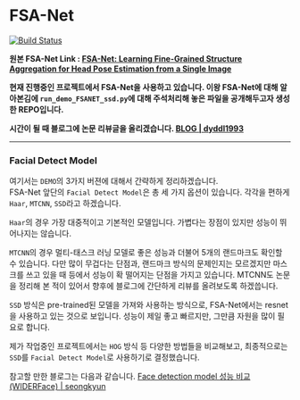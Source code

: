 # FSA-Net

[![Build Status](https://travis-ci.org/joemccann/dillinger.svg?branch=master)](https://travis-ci.org/joemccann/dillinger)

**원본 FSA-Net Link : [FSA-Net: Learning Fine-Grained Structure Aggregation for Head Pose Estimation from a Single Image](https://github.com/shamangary/FSA-Net)**

**현재 진행중인 프로젝트에서 FSA-Net을 사용하고 있습니다. 이왕 FSA-Net에 대해 알아본김에 `run_demo_FSANET_ssd.py`에 대해 주석처리해 놓은 파일을 공개해두고자 생성한 REPO입니다.**

**시간이 될 때 블로그에 논문 리뷰글을 올리겠습니다. [BLOG | dyddl1993](https://dyddl1993.tistory.com)**

---

### **Facial Detect Model**

여기서는 `DEMO`의 3가지 버젼에 대해서 간략하게 정리하겠습니다.<br>
FSA-Net 앞단의 `Facial Detect Model`은 총 세 가지 옵션이 있습니다. 각각을 편하게 `Haar`, `MTCNN`, `SSD`라고 하겠습니다.

`Haar`의 경우 가장 대중적이고 기본적인 모델입니다. 가볍다는 장점이 있지만 성능이 뛰어나지는 않습니다.

`MTCNN`의 경우 멀티-태스크 러닝 모델로 좋은 성능과 더불어 5개의 랜드마크도 확인할 수 있습니다. 
다만 많이 무겁다는 단점과, 랜드마크 방식의 문제인지는 모르겠지만 마스크를 쓰고 있을 때 등에서 성능이 확 떨어지는 단점을 가지고 있습니다. 
MTCNN도 논문을 정리해 본 적이 있어서 향후에 블로그에 간단하게 리뷰를 올려보도록 하겠씁니다.

`SSD` 방식은 pre-trained된 모델을 가져와 사용하는 방식으로, FSA-Net에서는 resnet을 사용하고 있는 것으로 보입니다. 
성능이 제일 좋고 빠르지만, 그만큼 자원을 많이 필요로 합니다. 

제가 작업중인 프로젝트에서는 `HOG` 방식 등 다양한 방법들을 비교해보고, 최종적으로는 `SSD`를 `Facial Detect Model`로 사용하기로 결정했습니다.

참고할 만한 블로그는 다음과 같습니다. [Face detection model 성능 비교(WIDERFace) | seongkyun](https://seongkyun.github.io/study/2019/03/25/face_detection/)